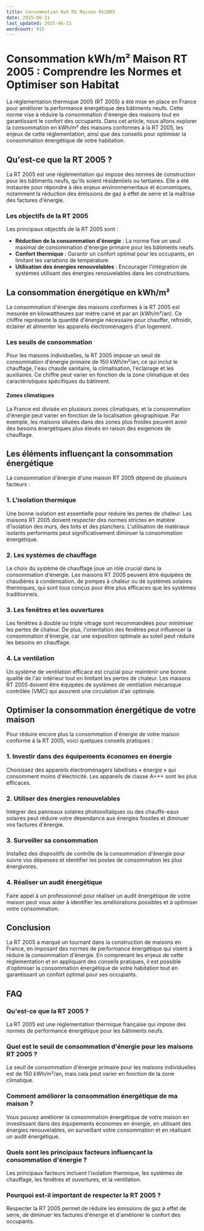 ```yaml
---
title: Consommation Kwh M2 Maison Rt2005
date: 2025-06-21
last_updated: 2025-06-21
wordcount: 915
---
```


# Consommation kWh/m² Maison RT 2005 : Comprendre les Normes et Optimiser son Habitat

La réglementation thermique 2005 (RT 2005) a été mise en place en France pour améliorer la performance énergétique des bâtiments neufs. Cette norme vise à réduire la consommation d'énergie des maisons tout en garantissant le confort des occupants. Dans cet article, nous allons explorer la consommation en kWh/m² des maisons conformes à la RT 2005, les enjeux de cette réglementation, ainsi que des conseils pour optimiser la consommation énergétique de votre habitation.

## Qu'est-ce que la RT 2005 ?

La RT 2005 est une réglementation qui impose des normes de construction pour les bâtiments neufs, qu'ils soient résidentiels ou tertiaires. Elle a été instaurée pour répondre à des enjeux environnementaux et économiques, notamment la réduction des émissions de gaz à effet de serre et la maîtrise des factures d'énergie.

### Les objectifs de la RT 2005

Les principaux objectifs de la RT 2005 sont :

- **Réduction de la consommation d'énergie** : La norme fixe un seuil maximal de consommation d'énergie primaire pour les bâtiments neufs.
- **Confort thermique** : Garantir un confort optimal pour les occupants, en limitant les variations de température.
- **Utilisation des énergies renouvelables** : Encourager l'intégration de systèmes utilisant des énergies renouvelables dans les constructions.

## La consommation énergétique en kWh/m²

La consommation d'énergie des maisons conformes à la RT 2005 est mesurée en kilowattheures par mètre carré et par an (kWh/m²/an). Ce chiffre représente la quantité d'énergie nécessaire pour chauffer, refroidir, éclairer et alimenter les appareils électroménagers d'un logement.

### Les seuils de consommation

Pour les maisons individuelles, la RT 2005 impose un seuil de consommation d'énergie primaire de 150 kWh/m²/an, ce qui inclut le chauffage, l'eau chaude sanitaire, la climatisation, l'éclairage et les auxiliaires. Ce chiffre peut varier en fonction de la zone climatique et des caractéristiques spécifiques du bâtiment.

#### Zones climatiques

La France est divisée en plusieurs zones climatiques, et la consommation d'énergie peut varier en fonction de la localisation géographique. Par exemple, les maisons situées dans des zones plus froides peuvent avoir des besoins énergétiques plus élevés en raison des exigences de chauffage.

## Les éléments influençant la consommation énergétique

La consommation d'énergie d'une maison RT 2005 dépend de plusieurs facteurs :

### 1. L'isolation thermique

Une bonne isolation est essentielle pour réduire les pertes de chaleur. Les maisons RT 2005 doivent respecter des normes strictes en matière d'isolation des murs, des toits et des planchers. L'utilisation de matériaux isolants performants peut significativement diminuer la consommation énergétique.

### 2. Les systèmes de chauffage

Le choix du système de chauffage joue un rôle crucial dans la consommation d'énergie. Les maisons RT 2005 peuvent être équipées de chaudières à condensation, de pompes à chaleur ou de systèmes solaires thermiques, qui sont tous conçus pour être plus efficaces que les systèmes traditionnels.

### 3. Les fenêtres et les ouvertures

Les fenêtres à double ou triple vitrage sont recommandées pour minimiser les pertes de chaleur. De plus, l'orientation des fenêtres peut influencer la consommation d'énergie, car une exposition optimale au soleil peut réduire les besoins en chauffage.

### 4. La ventilation

Un système de ventilation efficace est crucial pour maintenir une bonne qualité de l'air intérieur tout en limitant les pertes de chaleur. Les maisons RT 2005 doivent être équipées de systèmes de ventilation mécanique contrôlée (VMC) qui assurent une circulation d'air optimale.

## Optimiser la consommation énergétique de votre maison

Pour réduire encore plus la consommation d'énergie de votre maison conforme à la RT 2005, voici quelques conseils pratiques :

### 1. Investir dans des équipements économes en énergie

Choisissez des appareils électroménagers labellisés « énergie » qui consomment moins d'électricité. Les appareils de classe A+++ sont les plus efficaces.

### 2. Utiliser des énergies renouvelables

Intégrer des panneaux solaires photovoltaïques ou des chauffe-eaux solaires peut réduire votre dépendance aux énergies fossiles et diminuer vos factures d'énergie.

### 3. Surveiller sa consommation

Installez des dispositifs de contrôle de la consommation d'énergie pour suivre vos dépenses et identifier les postes de consommation les plus énergivores.

### 4. Réaliser un audit énergétique

Faire appel à un professionnel pour réaliser un audit énergétique de votre maison peut vous aider à identifier les améliorations possibles et à optimiser votre consommation.

## Conclusion

La RT 2005 a marqué un tournant dans la construction de maisons en France, en imposant des normes de performance énergétique qui visent à réduire la consommation d'énergie. En comprenant les enjeux de cette réglementation et en appliquant des conseils pratiques, il est possible d'optimiser la consommation énergétique de votre habitation tout en garantissant un confort optimal pour ses occupants.

## FAQ

### Qu'est-ce que la RT 2005 ?

La RT 2005 est une réglementation thermique française qui impose des normes de performance énergétique pour les bâtiments neufs.

### Quel est le seuil de consommation d'énergie pour les maisons RT 2005 ?

Le seuil de consommation d'énergie primaire pour les maisons individuelles est de 150 kWh/m²/an, mais cela peut varier en fonction de la zone climatique.

### Comment améliorer la consommation énergétique de ma maison ?

Vous pouvez améliorer la consommation énergétique de votre maison en investissant dans des équipements économes en énergie, en utilisant des énergies renouvelables, en surveillant votre consommation et en réalisant un audit énergétique.

### Quels sont les principaux facteurs influençant la consommation d'énergie ?

Les principaux facteurs incluent l'isolation thermique, les systèmes de chauffage, les fenêtres et ouvertures, et la ventilation.

### Pourquoi est-il important de respecter la RT 2005 ?

Respecter la RT 2005 permet de réduire les émissions de gaz à effet de serre, de diminuer les factures d'énergie et d'améliorer le confort des occupants.
